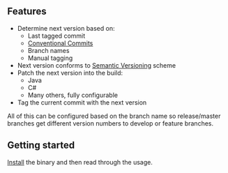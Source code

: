 ## Features

- Determine next version based on:
    - Last tagged commit
    - [Conventional Commits](https://www.conventionalcommits.org/)
    - Branch names
    - Manual tagging
- Next version conforms to [Semantic Versioning](https://semver.org/) scheme
- Patch the next version into the build:
    - Java
    - C#
    - Many others, fully configurable
- Tag the current commit with the next version

All of this can be configured based on the branch name so release/master branches get different
version numbers to develop or feature branches.

## Getting started

[Install](installation) the binary and then read through the usage. 